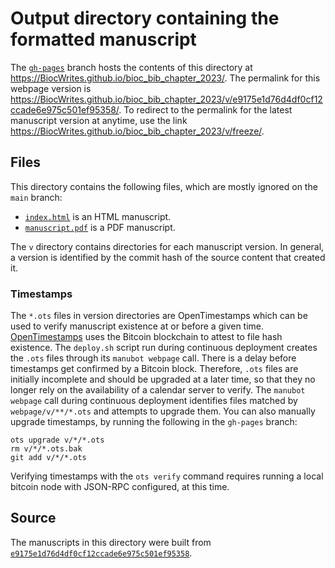 # Output directory containing the formatted manuscript

The [`gh-pages`](https://github.com/BiocWrites/bioc_bib_chapter_2023/tree/gh-pages) branch hosts the contents of this directory at <https://BiocWrites.github.io/bioc_bib_chapter_2023/>.
The permalink for this webpage version is <https://BiocWrites.github.io/bioc_bib_chapter_2023/v/e9175e1d76d4df0cf12ccade6e975c501ef95358/>.
To redirect to the permalink for the latest manuscript version at anytime, use the link <https://BiocWrites.github.io/bioc_bib_chapter_2023/v/freeze/>.

## Files

This directory contains the following files, which are mostly ignored on the `main` branch:

+ [`index.html`](index.html) is an HTML manuscript.
+ [`manuscript.pdf`](manuscript.pdf) is a PDF manuscript.

The `v` directory contains directories for each manuscript version.
In general, a version is identified by the commit hash of the source content that created it.

### Timestamps

The `*.ots` files in version directories are OpenTimestamps which can be used to verify manuscript existence at or before a given time.
[OpenTimestamps](https://opentimestamps.org/) uses the Bitcoin blockchain to attest to file hash existence.
The `deploy.sh` script run during continuous deployment creates the `.ots` files through its `manubot webpage` call.
There is a delay before timestamps get confirmed by a Bitcoin block.
Therefore, `.ots` files are initially incomplete and should be upgraded at a later time, so that they no longer rely on the availability of a calendar server to verify.
The `manubot webpage` call during continuous deployment identifies files matched by `webpage/v/**/*.ots` and attempts to upgrade them.
You can also manually upgrade timestamps, by running the following in the `gh-pages` branch:

```shell
ots upgrade v/*/*.ots
rm v/*/*.ots.bak
git add v/*/*.ots
```

Verifying timestamps with the `ots verify` command requires running a local bitcoin node with JSON-RPC configured, at this time.

## Source

The manuscripts in this directory were built from
[`e9175e1d76d4df0cf12ccade6e975c501ef95358`](https://github.com/BiocWrites/bioc_bib_chapter_2023/commit/e9175e1d76d4df0cf12ccade6e975c501ef95358).
